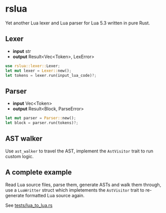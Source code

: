 # rslua

Yet another Lua lexer and Lua parser for Lua 5.3 written in pure Rust.

## Lexer

- **input** str
- **output** Result<Vec\<Token>, LexError>

```rust
use rslua::lexer::Lexer;
let mut lexer = Lexer::new();
let tokens = lexer.run(input_lua_code)?;
```

## Parser

- **input** Vec\<Token>
- **output** Result<Block, ParseError>

```rust
let mut parser = Parser::new();
let block = parser.run(tokens)?;
```

## AST walker

Use `ast_walker` to travel the AST, implement the `AstVisitor` trait to run custom logic.

## A complete example

Read Lua source files, parse them, generate ASTs and walk them through, use a `LuaWritter` struct which impletements the `AstVisitor` trait to re-generate formatted Lua source again.

See [tests/lua_to_lua.rs](tests/lua_to_lua.rs)
